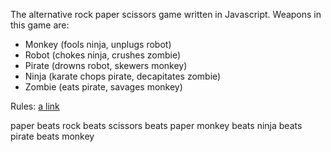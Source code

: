 The alternative rock paper scissors game written in Javascript. Weapons in this game are:

- Monkey (fools ninja, unplugs robot)  
- Robot (chokes ninja, crushes zombie)
- Pirate (drowns robot, skewers monkey)
- Ninja (karate chops pirate, decapitates zombie)
- Zombie (eats pirate, savages monkey)


Rules: [a link](http://markarayner.com/blog/archives/1613)




paper beats rock beats scissors beats paper
monkey beats ninja beats pirate beats monkey